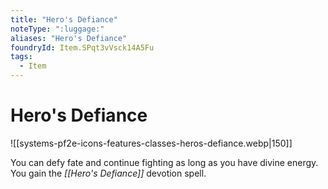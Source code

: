 ```yaml
---
title: "Hero's Defiance"
noteType: ":luggage:"
aliases: "Hero's Defiance"
foundryId: Item.SPqt3vVsck14A5Fu
tags:
  - Item
---
```


# Hero's Defiance
![[systems-pf2e-icons-features-classes-heros-defiance.webp|150]]

You can defy fate and continue fighting as long as you have divine energy. You gain the _[[Hero's Defiance]]_ devotion spell.
